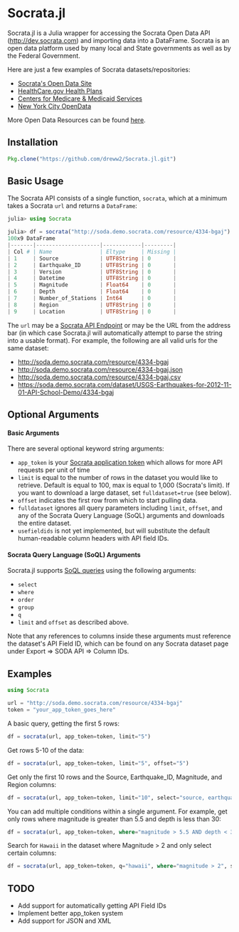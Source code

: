 # Socrata.jl

Socrata.jl is a Julia wrapper for accessing the Socrata Open Data API (http://dev.socrata.com) and importing data into a DataFrame.  Socrata is an open data platform used by many local and State governments as well as by the Federal Government.  

Here are just a few examples of Socrata datasets/repositories:

* [Socrata's Open Data Site](https://opendata.socrata.com)
* [HealthCare.gov Health Plans](https://www.healthcare.gov/health-plan-information)
* [Centers for Medicare & Medicaid Services](https://data.cms.gov)
* [New York City OpenData](https://nycopendata.socrata.com)

More Open Data Resources can be found [here](http://www.socrata.com/resources/).
## Installation
````julia
Pkg.clone("https://github.com/dreww2/Socrata.jl.git")
````
## Basic Usage

The Socrata API consists of a single function, `socrata`, which at a minimum takes a Socrata `url` and returns a `DataFrame`:

````julia
julia> using Socrata

julia> df = socrata("http://soda.demo.socrata.com/resource/4334-bgaj")
100x9 DataFrame
|-------|--------------------|------------|---------|
| Col # | Name               | Eltype     | Missing |
| 1     | Source             | UTF8String | 0       |
| 2     | Earthquake_ID      | UTF8String | 0       |
| 3     | Version            | UTF8String | 0       |
| 4     | Datetime           | UTF8String | 0       |
| 5     | Magnitude          | Float64    | 0       |
| 6     | Depth              | Float64    | 0       |
| 7     | Number_of_Stations | Int64      | 0       |
| 8     | Region             | UTF8String | 0       |
| 9     | Location           | UTF8String | 0       |

````

The `url` may be a [Socrata API Endpoint](http://dev.socrata.com/docs/endpoints.html) or may be the URL from the address bar (in which case Socrata.jl will automatically attempt to parse the string into a usable format).  For example, the following are all valid urls for the same dataset:

* http://soda.demo.socrata.com/resource/4334-bgaj
* http://soda.demo.socrata.com/resource/4334-bgaj.json
* http://soda.demo.socrata.com/resource/4334-bgaj.csv
* https://soda.demo.socrata.com/dataset/USGS-Earthquakes-for-2012-11-01-API-School-Demo/4334-bgaj

## Optional Arguments

#### Basic Arguments

There are several optional keyword string arguments:

* `app_token` is your [Socrata application token](http://dev.socrata.com/docs/app-tokens.html) which allows for more API requests per unit of time
* `limit` is equal to the number of rows in the dataset you would like to retrieve.  Default is equal to 100, max is equal to 1,000 (Socrata's limit).  If you want to download a large dataset, set `fulldataset=true` (see below).
* `offset` indicates the first row from which to start pulling data.
* `fulldataset` ignores all query parameters including `limit`, `offset`, and any of the Socrata Query Language (SoQL) arguments and downloads the entire dataset.
* `usefieldids` is not yet implemented, but will substitute the default human-readable column headers with API field IDs.

#### Socrata Query Language (SoQL) Arguments

Socrata.jl supports [SoQL queries](http://dev.socrata.com/docs/queries.html) using the following arguments:

* `select`
* `where`
* `order`
* `group`
* `q`
* `limit` and `offset` as described above.

Note that any references to columns inside these arguments must reference the dataset's API Field ID, which can be found on any Socrata dataset page under Export => SODA API => Column IDs.
## Examples

````julia
using Socrata

url = "http://soda.demo.socrata.com/resource/4334-bgaj"
token = "your_app_token_goes_here"
`````

A basic query, getting the first 5 rows:
````julia
df = socrata(url, app_token=token, limit="5")
````

Get rows 5-10 of the data:
````julia
df = socrata(url, app_token=token, limit="5", offset="5")
````

Get only the first 10 rows and the Source, Earthquake_ID, Magnitude, and Region columns:
````julia
df = socrata(url, app_token=token, limit="10", select="source, earthquake_id, magnitude, region")
````

You can add multiple conditions within a single argument.  For example, get only rows where magnitude is greater than 5.5 and depth is less than 30:
````julia
df = socrata(url, app_token=token, where="magnitude > 5.5 AND depth < 30")
````

Search for `Hawaii` in the dataset where Magnitude > 2 and only select certain columns:
````julia
df = socrata(url, app_token=token, q="hawaii", where="magnitude > 2", select="datetime, magnitude, region, location")
````
## TODO

* Add support for automatically getting API Field IDs
* Implement better app_token system
* Add support for JSON and XML

